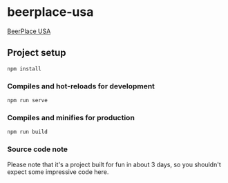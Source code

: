 # beerplace-usa

[BeerPlace USA](https://fahrradkrucken.github.io/beerplace-usa/#/info)

## Project setup
```
npm install
```

### Compiles and hot-reloads for development
```
npm run serve
```

### Compiles and minifies for production
```
npm run build
```

### Source code note

Please note that it's a project built for fun in about 3 days, so you shouldn't expect some impressive code here.